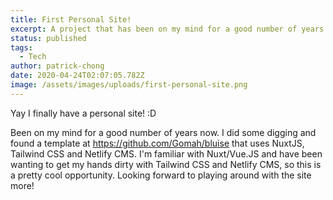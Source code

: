 ```yaml
---
title: First Personal Site!
excerpt: A project that has been on my mind for a good number of years now.
status: published
tags:
  - Tech
author: patrick-chong
date: 2020-04-24T02:07:05.782Z
image: /assets/images/uploads/first-personal-site.png
---
```


Yay I finally have a personal site! :D

Been on my mind for a good number of years now. I did some digging and found a template at <https://github.com/Gomah/bluise> that uses NuxtJS, Tailwind CSS and Netlify CMS. I'm familiar with Nuxt/Vue.JS and have been wanting to get my hands dirty with Tailwind CSS and Netlify CMS, so this is a pretty cool opportunity. Looking forward to playing around with the site more!
